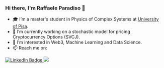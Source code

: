 ### Hi there, I'm Raffaele Paradiso 👋

- 🎓 I’m a master's student in Physics of Complex Systems at [University of Pisa](https://www.unipi.it/).
- 🔭 I’m currently working on a stochastic model for pricing Cryptocurrency Options (SVCJ).
- 🌱 I’m interested in Web3, Machine Learning and Data Science.
- 📫 Reach me on:
<div id="badges">
  <a href="(https://www.linkedin.com/in/raffaele-paradiso-990646134/)">
    <img src="https://img.shields.io/badge/LinkedIn-blue?style=for-the-badge&logo=linkedin&logoColor=white" alt="LinkedIn Badge"/>
  </a>
  <a href="(https://raffaeleparadiso.github.io/)">
  <img src="https://img.shields.io/badge/void-.io-blue?style=for-the-badge&logoColor=white""
</div>

<!--
**RaffaeleParadiso/RaffaeleParadiso** is a ✨ _special_ ✨ repository because its `README.md` (this file) appears on your GitHub profile.
Here are some ideas to get you started:

- 🌱 I’m currently learning ...
- 👯 I’m looking to collaborate on ...
- 🤔 I’m looking for help with ...
- 💬 Ask me about ...
- 😄 Pronouns: ...
- ⚡ Fun fact: ...
-->

